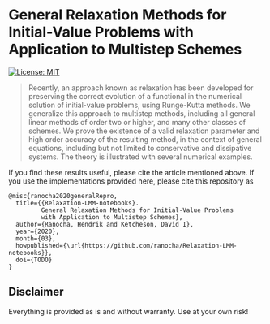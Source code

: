 # General Relaxation Methods for Initial-Value Problems with Application to Multistep Schemes

[![License: MIT](https://img.shields.io/badge/License-MIT-success.svg)](https://opensource.org/licenses/MIT)
<!-- [![DOI](https://zenodo.org/badge/DOI/TODO.svg)](https://doi.org/TODO) -->

<!-- This repository contains some code used in the article
```
@online{ranocha2020general,
  title={General Relaxation Methods for Initial-Value Problems
         with Application to Multistep Schemes},
  author={Ranocha, Hendrik and Ketcheson, David I},
  year={2020},
  month={03},
  eprint={TODO},
  eprinttype={arxiv},
  eprintclass={math.NA}
}
``` -->

> Recently, an approach known as relaxation has been developed for preserving the correct evolution of a functional in the numerical solution of initial-value problems, using Runge-Kutta methods. We generalize this approach to multistep methods, including all general linear methods of order two or higher, and many other classes of schemes. We prove the existence of a valid relaxation parameter and high order accuracy of the resulting method, in the context of general equations, including but not limited to conservative and dissipative systems. The theory is illustrated with several numerical examples.

If you find these results useful, please cite the article mentioned above. If you
use the implementations provided here, please cite this repository as
```
@misc{ranocha2020generalRepro,
  title={{Relaxation-LMM-notebooks}.
         General Relaxation Methods for Initial-Value Problems
         with Application to Multistep Schemes},
  author={Ranocha, Hendrik and Ketcheson, David I},
  year={2020},
  month={03},
  howpublished={\url{https://github.com/ranocha/Relaxation-LMM-notebooks}},
  doi={TODO}
}
```


## Disclaimer

Everything is provided as is and without warranty. Use at your own risk!
